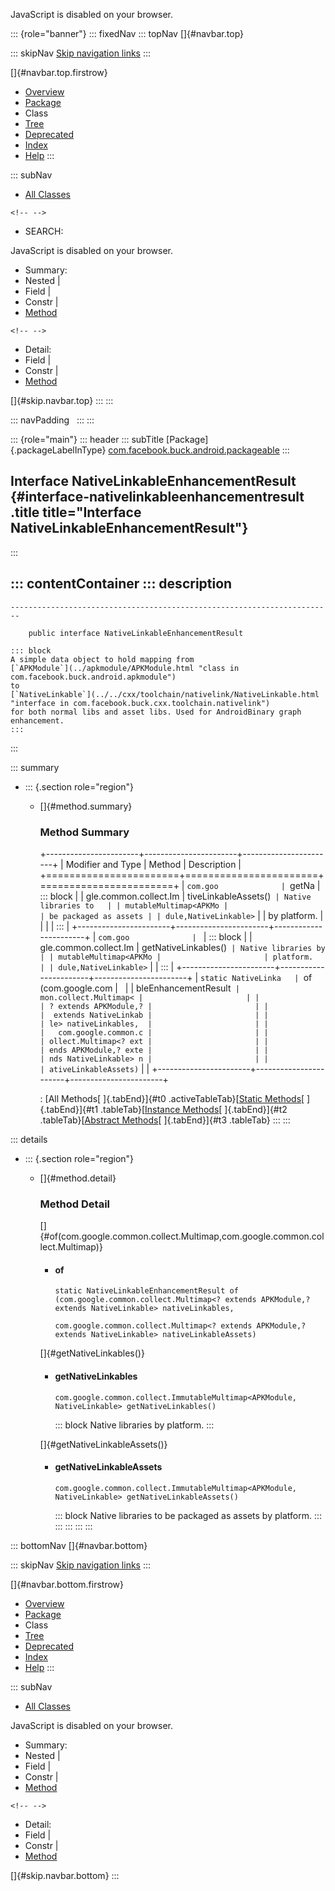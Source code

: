 <div>

JavaScript is disabled on your browser.

</div>

::: {role="banner"}
::: fixedNav
::: topNav
[]{#navbar.top}

::: skipNav
[Skip navigation links](#skip.navbar.top "Skip navigation links")
:::

[]{#navbar.top.firstrow}

-   [Overview](../../../../../index.html)
-   [Package](package-summary.html)
-   Class
-   [Tree](package-tree.html)
-   [Deprecated](../../../../../deprecated-list.html)
-   [Index](../../../../../index-all.html)
-   [Help](../../../../../help-doc.html)
:::

::: subNav
-   [All Classes](../../../../../allclasses.html)

```{=html}
<!-- -->
```
-   SEARCH:

<div>

<div>

JavaScript is disabled on your browser.

</div>

</div>

<div>

-   Summary: 
-   Nested \| 
-   Field \| 
-   Constr \| 
-   [Method](#method.summary)

```{=html}
<!-- -->
```
-   Detail: 
-   Field \| 
-   Constr \| 
-   [Method](#method.detail)

</div>

[]{#skip.navbar.top}
:::
:::

::: navPadding
 
:::
:::

::: {role="main"}
::: header
::: subTitle
[Package]{.packageLabelInType} [com.facebook.buck.android.packageable](package-summary.html)
:::

## Interface NativeLinkableEnhancementResult {#interface-nativelinkableenhancementresult .title title="Interface NativeLinkableEnhancementResult"}
:::

::: contentContainer
::: description
-   

    ------------------------------------------------------------------------

        public interface NativeLinkableEnhancementResult

    ::: block
    A simple data object to hold mapping from
    [`APKModule`](../apkmodule/APKModule.html "class in com.facebook.buck.android.apkmodule")
    to
    [`NativeLinkable`](../../cxx/toolchain/nativelink/NativeLinkable.html "interface in com.facebook.buck.cxx.toolchain.nativelink")
    for both normal libs and asset libs. Used for AndroidBinary graph
    enhancement.
    :::
:::

::: summary
-   ::: {.section role="region"}
    -   []{#method.summary}

        ### Method Summary

        +-----------------------+-----------------------+-----------------------+
        | Modifier and Type     | Method                | Description           |
        +=======================+=======================+=======================+
        | `com.goo              | `getNa                | ::: block             |
        | gle.common.collect.Im | tiveLinkableAssets()` | Native libraries to   |
        | mutableMultimap<APKMo |                       | be packaged as assets |
        | dule,​NativeLinkable>` |                       | by platform.          |
        |                       |                       | :::                   |
        +-----------------------+-----------------------+-----------------------+
        | `com.goo              | `                     | ::: block             |
        | gle.common.collect.Im | getNativeLinkables()` | Native libraries by   |
        | mutableMultimap<APKMo |                       | platform.             |
        | dule,​NativeLinkable>` |                       | :::                   |
        +-----------------------+-----------------------+-----------------------+
        | `static NativeLinka   | `of​(com.google.com    |                       |
        | bleEnhancementResult` | mon.collect.Multimap< |                       |
        |                       | ? extends APKModule,​? |                       |
        |                       |  extends NativeLinkab |                       |
        |                       | le> nativeLinkables,  |                       |
        |                       |   com.google.common.c |                       |
        |                       | ollect.Multimap<? ext |                       |
        |                       | ends APKModule,​? exte |                       |
        |                       | nds NativeLinkable> n |                       |
        |                       | ativeLinkableAssets)` |                       |
        +-----------------------+-----------------------+-----------------------+

        : [All Methods[ ]{.tabEnd}]{#t0 .activeTableTab}[[Static
        Methods](javascript:show(1);)[ ]{.tabEnd}]{#t1
        .tableTab}[[Instance
        Methods](javascript:show(2);)[ ]{.tabEnd}]{#t2
        .tableTab}[[Abstract
        Methods](javascript:show(4);)[ ]{.tabEnd}]{#t3 .tableTab}
    :::
:::

::: details
-   ::: {.section role="region"}
    -   []{#method.detail}

        ### Method Detail

        []{#of(com.google.common.collect.Multimap,com.google.common.collect.Multimap)}

        -   #### of

            ``` methodSignature
            static NativeLinkableEnhancementResult of​(com.google.common.collect.Multimap<? extends APKModule,​? extends NativeLinkable> nativeLinkables,
                                                      com.google.common.collect.Multimap<? extends APKModule,​? extends NativeLinkable> nativeLinkableAssets)
            ```

        []{#getNativeLinkables()}

        -   #### getNativeLinkables

            ``` methodSignature
            com.google.common.collect.ImmutableMultimap<APKModule,​NativeLinkable> getNativeLinkables()
            ```

            ::: block
            Native libraries by platform.
            :::

        []{#getNativeLinkableAssets()}

        -   #### getNativeLinkableAssets

            ``` methodSignature
            com.google.common.collect.ImmutableMultimap<APKModule,​NativeLinkable> getNativeLinkableAssets()
            ```

            ::: block
            Native libraries to be packaged as assets by platform.
            :::
    :::
:::
:::
:::

::: bottomNav
[]{#navbar.bottom}

::: skipNav
[Skip navigation links](#skip.navbar.bottom "Skip navigation links")
:::

[]{#navbar.bottom.firstrow}

-   [Overview](../../../../../index.html)
-   [Package](package-summary.html)
-   Class
-   [Tree](package-tree.html)
-   [Deprecated](../../../../../deprecated-list.html)
-   [Index](../../../../../index-all.html)
-   [Help](../../../../../help-doc.html)
:::

::: subNav
-   [All Classes](../../../../../allclasses.html)

<div>

<div>

JavaScript is disabled on your browser.

</div>

</div>

<div>

-   Summary: 
-   Nested \| 
-   Field \| 
-   Constr \| 
-   [Method](#method.summary)

```{=html}
<!-- -->
```
-   Detail: 
-   Field \| 
-   Constr \| 
-   [Method](#method.detail)

</div>

[]{#skip.navbar.bottom}
:::
